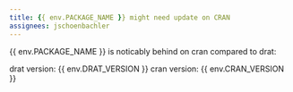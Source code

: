 ```yaml
---
title: {{ env.PACKAGE_NAME }} might need update on CRAN
assignees: jschoenbachler
---
```

{{ env.PACKAGE_NAME }} is noticably behind on cran compared to drat:

drat version: {{ env.DRAT_VERSION }}
cran version: {{ env.CRAN_VERSION }}

